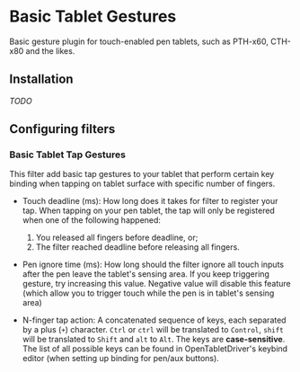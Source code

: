 # Basic Tablet Gestures

Basic gesture plugin for touch-enabled pen tablets, such as PTH-x60, CTH-x80
and the likes.

## Installation

_TODO_

## Configuring filters

### Basic Tablet Tap Gestures

This filter add basic tap gestures to your tablet that perform certain key
binding when tapping on tablet surface with specific number of fingers.

- Touch deadline (ms): How long does it takes for filter to register your tap.
  When tapping on your pen tablet, the tap will only be registered when one of
  the following happened:

  1. You released all fingers before deadline, or;
  1. The filter reached deadline before releasing all fingers.

- Pen ignore time (ms): How long should the filter ignore all touch inputs
  after the pen leave the tablet's sensing area. If you keep triggering
  gesture, try increasing this value. Negative value will disable this feature
  (which allow you to trigger touch while the pen is in tablet's sensing area)

- N-finger tap action: A concatenated sequence of keys, each separated by a
  plus (`+`) character. `Ctrl` or `ctrl` will be translated to `Control`,
  `shift` will be translated to `Shift` and `alt` to `Alt`. The keys are
  **case-sensitive**. The list of all possible keys can be found in
  OpenTabletDriver's keybind editor (when setting up binding for pen/aux
  buttons).
